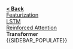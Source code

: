 [**< Back**](Model-Design)  
[Featurization](Featurization)  
[LSTM](LSTM)  
[Reinforced Attention](Reinforced-Attention)  
**Transformer**  
{{SIDEBAR_POPULATE}}  